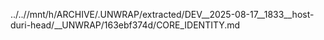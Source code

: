 ../..//mnt/h/ARCHIVE/.UNWRAP/extracted/DEV__2025-08-17__1833__host-duri-head/__UNWRAP/163ebf374d/CORE_IDENTITY.md